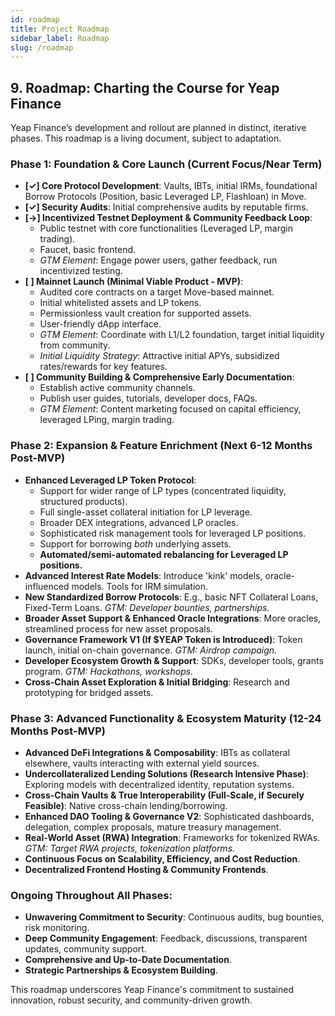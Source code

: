 ```yaml
---
id: roadmap
title: Project Roadmap
sidebar_label: Roadmap
slug: /roadmap
---
```


## 9. Roadmap: Charting the Course for Yeap Finance

Yeap Finance’s development and rollout are planned in distinct, iterative phases. This roadmap is a living document, subject to adaptation.

### Phase 1: Foundation & Core Launch (Current Focus/Near Term)

* **[✓] Core Protocol Development**: Vaults, IBTs, initial IRMs, foundational Borrow Protocols (Position, basic Leveraged LP, Flashloan) in Move.
* **[✓] Security Audits**: Initial comprehensive audits by reputable firms.
* **[->] Incentivized Testnet Deployment & Community Feedback Loop**:
    * Public testnet with core functionalities (Leveraged LP, margin trading).
    * Faucet, basic frontend.
    * *GTM Element*: Engage power users, gather feedback, run incentivized testing.
* **[ ] Mainnet Launch (Minimal Viable Product - MVP)**:
    * Audited core contracts on a target Move-based mainnet.
    * Initial whitelisted assets and LP tokens.
    * Permissionless vault creation for supported assets.
    * User-friendly dApp interface.
    * *GTM Element*: Coordinate with L1/L2 foundation, target initial liquidity from community.
    * *Initial Liquidity Strategy*: Attractive initial APYs, subsidized rates/rewards for key features.
* **[ ] Community Building & Comprehensive Early Documentation**:
    * Establish active community channels.
    * Publish user guides, tutorials, developer docs, FAQs.
    * *GTM Element*: Content marketing focused on capital efficiency, leveraged LPing, margin trading.

### Phase 2: Expansion & Feature Enrichment (Next 6-12 Months Post-MVP)

* **Enhanced Leveraged LP Token Protocol**:
    * Support for wider range of LP types (concentrated liquidity, structured products).
    * Full single-asset collateral initiation for LP leverage.
    * Broader DEX integrations, advanced LP oracles.
    * Sophisticated risk management tools for leveraged LP positions.
    * Support for borrowing *both* underlying assets.
    * **Automated/semi-automated rebalancing for Leveraged LP positions.**
* **Advanced Interest Rate Models**: Introduce 'kink' models, oracle-influenced models. Tools for IRM simulation.
* **New Standardized Borrow Protocols**: E.g., basic NFT Collateral Loans, Fixed-Term Loans. *GTM: Developer bounties, partnerships.*
* **Broader Asset Support & Enhanced Oracle Integrations**: More oracles, streamlined process for new asset proposals.
* **Governance Framework V1 (If $YEAP Token is Introduced)**: Token launch, initial on-chain governance. *GTM: Airdrop campaign.*
* **Developer Ecosystem Growth & Support**: SDKs, developer tools, grants program. *GTM: Hackathons, workshops.*
* **Cross-Chain Asset Exploration & Initial Bridging**: Research and prototyping for bridged assets.

### Phase 3: Advanced Functionality & Ecosystem Maturity (12-24 Months Post-MVP)

* **Advanced DeFi Integrations & Composability**: IBTs as collateral elsewhere, vaults interacting with external yield sources.
* **Undercollateralized Lending Solutions (Research Intensive Phase)**: Exploring models with decentralized identity, reputation systems.
* **Cross-Chain Vaults & True Interoperability (Full-Scale, if Securely Feasible)**: Native cross-chain lending/borrowing.
* **Enhanced DAO Tooling & Governance V2**: Sophisticated dashboards, delegation, complex proposals, mature treasury management.
* **Real-World Asset (RWA) Integration**: Frameworks for tokenized RWAs. *GTM: Target RWA projects, tokenization platforms.*
* **Continuous Focus on Scalability, Efficiency, and Cost Reduction**.
* **Decentralized Frontend Hosting & Community Frontends**.

### Ongoing Throughout All Phases:

* **Unwavering Commitment to Security**: Continuous audits, bug bounties, risk monitoring.
* **Deep Community Engagement**: Feedback, discussions, transparent updates, community support.
* **Comprehensive and Up-to-Date Documentation**.
* **Strategic Partnerships & Ecosystem Building**.

This roadmap underscores Yeap Finance's commitment to sustained innovation, robust security, and community-driven growth.
